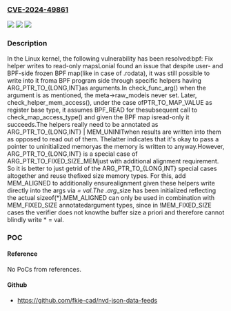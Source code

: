 ### [CVE-2024-49861](https://cve.mitre.org/cgi-bin/cvename.cgi?name=CVE-2024-49861)
![](https://img.shields.io/static/v1?label=Product&message=Linux&color=blue)
![](https://img.shields.io/static/v1?label=Version&message=57c3bb725a3d%3C%20988e55abcf7f%20&color=brighgreen)
![](https://img.shields.io/static/v1?label=Vulnerability&message=n%2Fa&color=brighgreen)

### Description

In the Linux kernel, the following vulnerability has been resolved:bpf: Fix helper writes to read-only mapsLonial found an issue that despite user- and BPF-side frozen BPF map(like in case of .rodata), it was still possible to write into it froma BPF program side through specific helpers having ARG_PTR_TO_{LONG,INT}as arguments.In check_func_arg() when the argument is as mentioned, the meta->raw_modeis never set. Later, check_helper_mem_access(), under the case ofPTR_TO_MAP_VALUE as register base type, it assumes BPF_READ for thesubsequent call to check_map_access_type() and given the BPF map isread-only it succeeds.The helpers really need to be annotated as ARG_PTR_TO_{LONG,INT} | MEM_UNINITwhen results are written into them as opposed to read out of them. Thelatter indicates that it's okay to pass a pointer to uninitialized memoryas the memory is written to anyway.However, ARG_PTR_TO_{LONG,INT} is a special case of ARG_PTR_TO_FIXED_SIZE_MEMjust with additional alignment requirement. So it is better to just getrid of the ARG_PTR_TO_{LONG,INT} special cases altogether and reuse thefixed size memory types. For this, add MEM_ALIGNED to additionally ensurealignment given these helpers write directly into the args via *<ptr> = val.The .arg*_size has been initialized reflecting the actual sizeof(*<ptr>).MEM_ALIGNED can only be used in combination with MEM_FIXED_SIZE annotatedargument types, since in !MEM_FIXED_SIZE cases the verifier does not knowthe buffer size a priori and therefore cannot blindly write *<ptr> = val.

### POC

#### Reference
No PoCs from references.

#### Github
- https://github.com/fkie-cad/nvd-json-data-feeds

